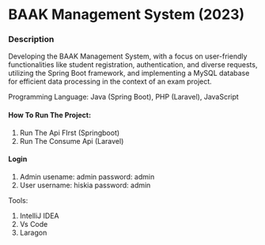 # BAAK Management System (2023)

<h3>Description</h3>
Developing the BAAK Management System, with a focus on user-friendly functionalities like student registration, authentication, and diverse requests, utilizing the Spring Boot framework, and implementing a MySQL database for efficient data processing in the context of an exam project.

Programming Language: Java (Spring Boot), PHP (Laravel), JavaScript

<h4>How To Run The Project:</h4>

1. Run The Api FIrst (Springboot)
2. Run The Consume Api (Laravel)

<h4>Login</h4>

1. Admin
   usename: admin
   password: admin
3. User
   username: hiskia
   password: admin

Tools:
1. IntelliJ IDEA
2. Vs Code
3. Laragon

